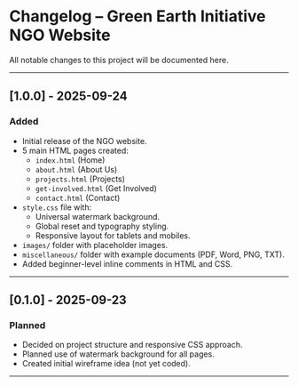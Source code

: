 # Changelog – Green Earth Initiative NGO Website

All notable changes to this project will be documented here.  

---

## [1.0.0] - 2025-09-24
### Added
- Initial release of the NGO website.
- 5 main HTML pages created:
  - `index.html` (Home)
  - `about.html` (About Us)
  - `projects.html` (Projects)
  - `get-involved.html` (Get Involved)
  - `contact.html` (Contact)
- `style.css` file with:
  - Universal watermark background.
  - Global reset and typography styling.
  - Responsive layout for tablets and mobiles.
- `images/` folder with placeholder images.
- `miscellaneous/` folder with example documents (PDF, Word, PNG, TXT).
- Added beginner-level inline comments in HTML and CSS.

---

## [0.1.0] - 2025-09-23
### Planned
- Decided on project structure and responsive CSS approach.
- Planned use of watermark background for all pages.
- Created initial wireframe idea (not yet coded).

---
